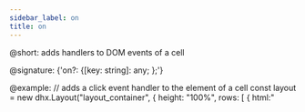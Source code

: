 ```yaml
---
sidebar_label: on
title: on
---          
```


@short: adds handlers to DOM events of a cell

@signature: {'on?: {[key: string]: any; };'}

@example:
// adds a click event handler to the element of a cell
const layout = new dhx.Layout("layout_container", {
	height: "100%", 
	rows: [
		{ 
			html:"<div class='my-element' style='height:100%;width:100%'></div>", 
			on: {
				click: (event) => alert("my-element")
			}
		},
	]
});

// or
// adds a click event handler to the element inside a cell by selector
const layout = new dhx.Layout("layout_container", {
	height: "100%", 
	rows: [
		{ 
			html:"<div class='my-element' style='height:100%;width:100%'></div>", 
			on: {
				click: {
					".my-element": (event) => alert("my-element")
				}
			}
		},
	]
});



@descr: 

@related: layout/init.md#initialize-layout
